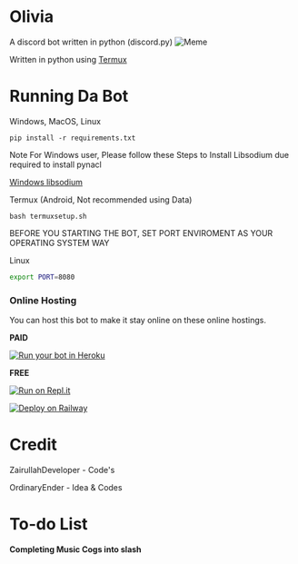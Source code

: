 # Olivia
A discord bot written in python (discord.py)
![Meme](https://encrypted-tbn0.gstatic.com/images?q=tbn:ANd9GcTfOTG-mRheVtAKqd6d0a7tR-qWqkSNuFHivw&usqp=CAU)

Written in python using [Termux](https://github.com/termux/termux-app)

# Running Da Bot
Windows, MacOS, Linux
```
pip install -r requirements.txt
```
Note For Windows user, Please follow these Steps to Install Libsodium due required to install pynacl

[Windows libsodium](https://py-ipv8.readthedocs.io/en/latest/preliminaries/install_libsodium.html)


Termux (Android, Not recommended using Data)
```
bash termuxsetup.sh
```

BEFORE YOU STARTING THE BOT, SET PORT ENVIROMENT AS YOUR OPERATING SYSTEM WAY

Linux


```bash
export PORT=8080
````

### Online Hosting
You can host this bot to make it stay online on these online hostings.

**PAID**


<a href="https://heroku.com/deploy?template=https://github.com/zairullahdev/Alexandra"><img src="https://www.herokucdn.com/deploy/button.svg" alt="Run your bot in Heroku"></a>

**FREE**

[![Run on Repl.it](https://repl.it/badge/github/zairullahdev/Alexandra)](https://repl.it/github/zairullahdev/Alexandra)


[![Deploy on Railway](https://railway.app/button.svg)](https://railway.app/new/template/hRbKyZ?referralCode=a_kn60)


# Credit 
ZairullahDeveloper - Code's

OrdinaryEnder - Idea & Codes


# To-do List


**Completing Music Cogs into slash**


